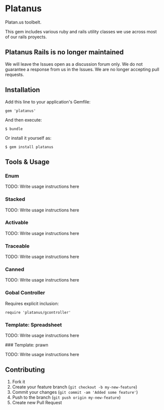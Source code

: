 # Platanus

Platan.us toolbelt.

This gem includes various ruby and rails utility classes we use across most of our rails proyects.

## Platanus Rails is no longer maintained

We will leave the Issues open as a discussion forum only.
We do not guarantee a response from us in the Issues.
We are no longer accepting pull requests.

## Installation

Add this line to your application's Gemfile:

    gem 'platanus'

And then execute:

    $ bundle

Or install it yourself as:

    $ gem install platanus

## Tools & Usage

### Enum

TODO: Write usage instructions here

### Stacked

TODO: Write usage instructions here

### Activable

TODO: Write usage instructions here

### Traceable

TODO: Write usage instructions here

### Canned

TODO: Write usage instructions here

### Gobal Controller

Requires explicit inclusion:

	require 'platanus/gcontroller'

### Template: Spreadsheet

TODO: Write usage instructions here

### Template: prawn

TODO: Write usage instructions here

## Contributing

1. Fork it
2. Create your feature branch (`git checkout -b my-new-feature`)
3. Commit your changes (`git commit -am 'Added some feature'`)
4. Push to the branch (`git push origin my-new-feature`)
5. Create new Pull Request
